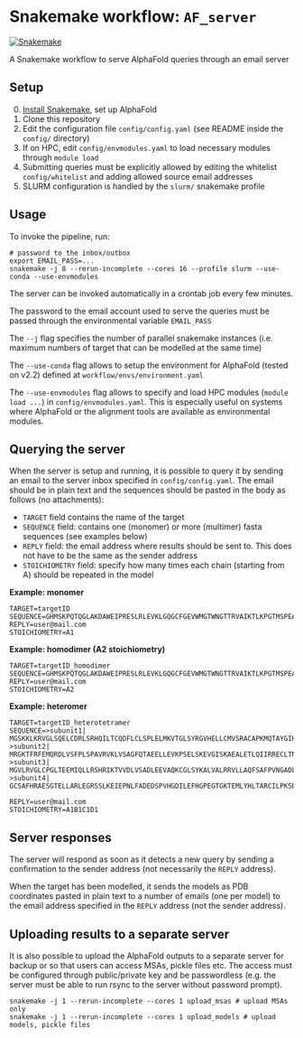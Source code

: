 # Snakemake workflow: `AF_server`

[![Snakemake](https://img.shields.io/badge/snakemake-≥6.3.0-brightgreen.svg)](https://snakemake.github.io)


A Snakemake workflow to serve AlphaFold queries through an email server


## Setup

0. [Install Snakemake](https://snakemake.readthedocs.io/en/stable/getting_started/installation.html), set up AlphaFold
1. Clone this repository
2. Edit the configuration file `config/config.yaml` (see README inside the `config/` directory)
3. If on HPC, edit `config/envmodules.yaml` to load necessary modules through `module load`
4. Submitting queries must be explicitly allowed by editing the whitelist `config/whitelist` and adding allowed source email addresses
5. SLURM configuration is handled by the `slurm/` snakemake profile

## Usage

To invoke the pipeline, run:

```
# password to the inbox/outbox
export EMAIL_PASS=...
snakemake -j 8 --rerun-incomplete --cores 16 --profile slurm --use-conda --use-envmodules
```

The server can be invoked automatically in a crontab job every few minutes.

The password to the email account used to serve the queries must be passed through the environmental variable `EMAIL_PASS`

The `--j` flag specifies the number of parallel snakemake instances (i.e. maximum numbers of target that can be modelled at the same time)

The `--use-conda` flag allows to setup the environment for AlphaFold (tested on v2.2) defined at `workflow/envs/environment.yaml`

The `--use-envmodules` flag allows to specify and load HPC modules (`module load ...`) in `config/envmodules.yaml`. This is especially useful on systems where AlphaFold or the alignment tools are available as environmental modules.

## Querying the server

When the server is setup and running, it is possible to query it by sending an email to the server inbox specified in `config/config.yaml`. The email should be in plain text and the sequences should be pasted in the body as follows (no attachments):

* `TARGET` field contains the name of the target
* `SEQUENCE` field: contains one (monomer) or more (multimer) fasta sequences (see examples below)
* `REPLY` field: the email address where results should be sent to. This does not have to be the same as the sender address
* `STOICHIOMETRY` field: specify how many times each chain (starting from A) should be repeated in the model

**Example: monomer**

```
TARGET=targetID
SEQUENCE=GHMSKPQTQGLAKDAWEIPRESLRLEVKLGQGCFGEVWMGTWNGTTRVAIKTLKPGTMSPEAFLQEAQVMKKLRHEKLVQLYAVVSEEPIYIVTEYMSKGSLLDFLKGEMGKYLRLPQLVDMAAQIASGMAYVERMNYVHRDLRAANILVGENLVCKVADFGLARLIEDNEYTARQGAKFPIKWTAPEAALYGRFTIKSDVWSFGILLTELTTKGRVPYPGMVNREVLDQVERGYRMPCPPECPESLHDLMCQCWRKDPEERPTFEYLQAFLEDYFTSTEPQYQPGENL
REPLY=user@mail.com
STOICHIOMETRY=A1
```

**Example: homodimer (A2 stoichiometry)**

```
TARGET=targetID_homodimer
SEQUENCE=GHMSKPQTQGLAKDAWEIPRESLRLEVKLGQGCFGEVWMGTWNGTTRVAIKTLKPGTMSPEAFLQEAQVMKKLRHEKLVQLYAVVSEEPIYIVTEYMSKGSLLDFLKGEMGKYLRLPQLVDMAAQIASGMAYVERMNYVHRDLRAANILVGENLVCKVADFGLARLIEDNEYTARQGAKFPIKWTAPEAALYGRFTIKSDVWSFGILLTELTTKGRVPYPGMVNREVLDQVERGYRMPCPPECPESLHDLMCQCWRKDPEERPTFEYLQAFLEDYFTSTEPQYQPGENL
REPLY=user@mail.com
STOICHIOMETRY=A2
```

**Example: heteromer**

```
TARGET=targetID_heterotetramer
SEQUENCE=>subunit1|
MGSKKLKRVGLSQELCDRLSRHQILTCQDFLCLSPLELMKVTGLSYRGVHELLCMVSRACAPKMQTAYGIKAQRSADFSPAFLSTTLSALDEALHGGVACGSLTEITGPPGCGKTQFCIMMSILATLPTNMGGLEGAVVYIDTESAFSAERLVEIAESRFPRYFNTEEKLLLTSSKVHLYRELTCDEVLQRIESLEEEIISKGIKLVILDSVASVVRKEFDAQLQGNLKERNKFLAREASSLKYLAEEFSIPVILTNQITTHLSGALASQADLVSPADDLSLSEGTSGSSCVIAALGNTWSHSVNTRLILQYLDSERRQILIAKSPLAPFTSFVYTIKEEGLVLQAYGNS
>subunit2|
MRGKTFRFEMQRDLVSFPLSPAVRVKLVSAGFQTAEELLEVKPSELSKEVGISKAEALETLQIIRRECLTNKPRYAGTSESHKKCTALELLEQEHTQGFIITFCSALDDILGGGVPLMKTTEICGAPGVGKTQLCMQLAVDVQIPECFGGVAGEAVFIDTEGSFMVDRVVDLATACIQHLQLIAEKHKGEEHRKALEDFTLDNILSHIYYFRCRDYTELLAQVYLLPDFLSEHSKVRLVIVDGIAFPFRHDLDDLSLRTRLLNGLAQQMISLANNHRLAVILTNQMTTKIDRNQALLVPALGESWGHAATIRLIFHWDRKQRLATLYKSPSQKECTVLFQIKPQGFRDTVVTSACSLQTEGSLSTRKRSRDPEEEL
>subunit3|
MGVLRVGLCPGLTEEMIQLLRSHRIKTVVDLVSADLEEVAQKCGLSYKALVALRRVLLAQFSAFPVNGADLYEELKTSTAILSTGIGSLDKLLDAGLYTGEVTEIVGGPGSGKTQVCLCMAANVAHGLQQNVLYVDSNGGLTASRLLQLLQAKTQDEEEQAEALRRIQVVHAFDIFQMLDVLQELRGTVAQQVTGSSGTVKVVVVDSVTAVVSPLLGGQQREGLALMMQLARELKTLARDLGMAVVVTNHITRDRDSGRLKPALGRSWSFVPSTRILLDTIEGAGASGGRRMACLAKSSRQPTGFQEMVDIGTWGTSEQSATLQGDQT
>subunit4|
GCSAFHRAESGTELLARLEGRSSLKEIEPNLFADEDSPVHGDILEFHGPEGTGKTEMLYHLTARCILPKSEGGLEVEVLFIDTDYHFDMLRLVTILEHRLSQSSEEIIKYCLGRFFLVYCSSSTHLLLTLYSLESMFCSHPSLCLLILDSLSAFYWIDRVNGGESVNLQESTLRKCSQCLEKLVNDYRLVLFATTQTIMQKASSSSEEPSHASRRLCDVDIDYRPYLCKAWQQLVKHRMFFSKQDDSQSSNQFSLVSRCLKSNSLKKHFFIIGESGVEFC

REPLY=user@mail.com
STOICHIOMETRY=A1B1C1D1
```

## Server responses

The server will respond as soon as it detects a new query by sending a confirmation to the sender address (not necessarily the `REPLY` address).

When the target has been modelled, it sends the models as PDB coordinates pasted in plain text to a number of emails (one per model) to the email address specified in the `REPLY` address (not the sender address).

## Uploading results to a separate server

It is also possible to upload the AlphaFold outputs to a separate server for backup or so that users can access MSAs, pickle files etc. The access must be configured through public/private key and be passwordless (e.g. the server must be able to run rsync to the server without password prompt).

```
snakemake -j 1 --rerun-incomplete --cores 1 upload_msas # upload MSAs only
snakemake -j 1 --rerun-incomplete --cores 1 upload_models # upload models, pickle files
```
